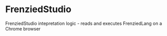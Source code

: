 # FrenziedStudio
FrenziedStudio intepretation logic - reads and executes FrenziedLang on a Chrome browser
